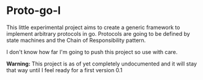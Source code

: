 # Proto-go-l

This little experimental project aims to create a generic framework to implement arbitrary protocols in go.
Protocols are going to be defined by state machines and the Chain of Responsibility pattern.

I don't know how far I'm going to push this project so use with care.

**Warning:**
This project is as of yet completely undocumented and it will stay that way until I feel ready for a first version 0.1
